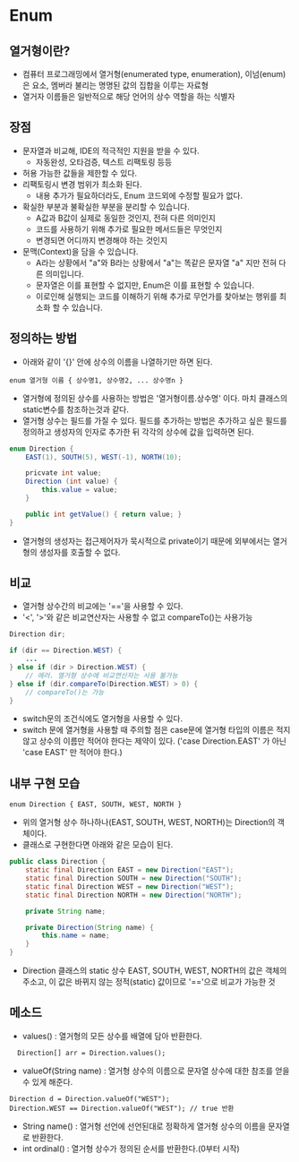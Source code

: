 # Enum

## 열거형이란? 
 - 컴퓨터 프로그래밍에서 열거형(enumerated type, enumeration), 이넘(enum)은  요소, 멤버라 불리는 명명된 값의 집합을 이루는 자료형 
 - 열거자 이름들은 일반적으로 해당 언어의 상수 역할을 하는 식별자

## 장점
- 문자열과 비교해, IDE의 적극적인 지원을 받을 수 있다.
    - 자동완성, 오타검증, 텍스트 리팩토링 등등 
- 허용 가능한 값들을 제한할 수 있다.
- 리팩토링시 변경 범위가 최소화 된다.
   - 내용 추가가 필요하더라도, Enum 코드외에 수정할 필요가 없다.
- 확실한 부분과 불확실한 부분을 분리할 수 있습니다.
   - A값과 B값이 실제로 동일한 것인지, 전혀 다른 의미인지
   - 코드를 사용하기 위해 추가로 필요한 메서드들은 무엇인지
   - 변경되면 어디까지 변경해야 하는 것인지
- 문맥(Context)을 담을 수 있습니다.
  - A라는 상황에서 "a"와 B라는 상황에서 "a"는 똑같은 문자열 "a" 지만 전혀 다른 의미입니다.
  - 문자열은 이를 표현할 수 없지만, Enum은 이를 표현할 수 있습니다.
  - 이로인해 실행되는 코드를 이해하기 위해 추가로 무언가를 찾아보는 행위를 최소화 할 수 있습니다.

## 정의하는 방법
- 아래와 같이 '{}' 안에 상수의 이름을 나열하기만 하면 된다.
```
enum 열거형 이름 { 상수명1, 상수명2, ... 상수명n }
```
- 열거형에 정의된 상수를 사용하는 방법은 '열거형이름.상수명' 이다. 마치 클래스의 static변수를 참조하는것과 같다.
- 열거형 상수는 필드를 가질 수 있다. 필드를 추가하는 방법은 추가하고 싶은 필드를 정의하고 생성자의 인자로 추가한 뒤 각각의 상수에 값을 입력하면 된다.
```java
enum Direction {
    EAST(1), SOUTH(5), WEST(-1), NORTH(10);

    pricvate int value;
    Direction (int value) {
        this.value = value; 
    }

    public int getValue() { return value; }
}
```
- 열거형의 생성자는 접근제어자가 묵시적으로 private이기 때문에 외부에서는 열거형의 생성자를 호출할 수 없다.

## 비교
 - 열거형 상수간의 비교에는 '=='을 사용할 수 있다.
 -  '<', '>'와 같은 비교연산자는 사용할 수 없고 compareTo()는 사용가능
```java
Direction dir;

if (dir == Direction.WEST) {
	...
} else if (dir > Direction.WEST) {
	// 에러. 열거형 상수에 비교연산자는 사용 불가능
} else if (dir.compareTo(Direction.WEST) > 0) {
	// compareTo()는 가능
}
```
 - switch문의 조건식에도 열거형을 사용할 수 있다.
 - switch 문에 열거형을 사용할 때 주의할 점은 case문에 열거형 타입의 이름은 적지 않고 상수의 이름만 적어야 한다는 제약이 있다. ('case Direction.EAST' 가 아닌 'case EAST' 만 적어야 한다.)

## 내부 구현 모습

```
enum Direction { EAST, SOUTH, WEST, NORTH }
```
- 위의 열거형 상수 하나하나(EAST, SOUTH, WEST, NORTH)는 Direction의 객체이다.
- 클래스로 구현한다면 아래와 같은 모습이 된다.
```java
public class Direction {
    static final Direction EAST = new Direction("EAST");
    static final Direction SOUTH = new Direction("SOUTH");
    static final Direction WEST = new Direction("WEST");
    static final Direction NORTH = new Direction("NORTH");

    private String name;

    private Direction(String name) {
        this.name = name;
    }
}
```
- Direction 클래스의 static 상수 EAST, SOUTH, WEST, NORTH의 값은 객체의 주소고, 이 값은 바뀌지 않는 정적(static) 값이므로 '=='으로 비교가 가능한 것

## 메소드
- values() : 열거형의 모든 상수를 배열에 담아 반환한다.
```
  Direction[] arr = Direction.values(); 
```
- valueOf(String name) : 열거형 상수의 이름으로 문자열 상수에 대한 참조를 얻을 수 있게 해준다.
```
Direction d = Direction.valueOf("WEST");
Direction.WEST == Direction.valueOf("WEST"); // true 반환
```
- String name() : 열거형 선언에 선언된대로 정확하게 열거형 상수의 이름을 문자열로 반환한다. 
- int ordinal() : 열거형 상수가 정의된 순서를 반환한다.(0부터 시작)
